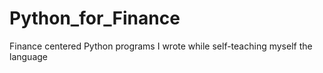 # Python_for_Finance
Finance centered Python programs I wrote while self-teaching myself the language
